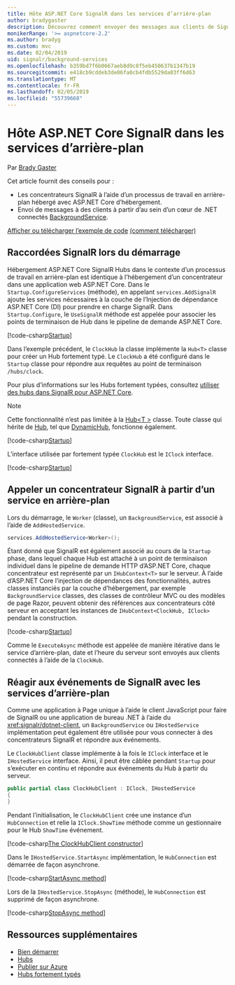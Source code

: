 ```yaml
---
title: Hôte ASP.NET Core SignalR dans les services d’arrière-plan
author: bradygaster
description: Découvrez comment envoyer des messages aux clients de SignalR à partir de classes de .NET Core BackgroundService.
monikerRange: '>= aspnetcore-2.2'
ms.author: bradyg
ms.custom: mvc
ms.date: 02/04/2019
uid: signalr/background-services
ms.openlocfilehash: b359bd7f6b0667aeb8d9c8f5eb450637b1347b19
ms.sourcegitcommit: e418cb9cddeb3de06fa0cb4fdb5529da03ff6d63
ms.translationtype: MT
ms.contentlocale: fr-FR
ms.lasthandoff: 02/05/2019
ms.locfileid: "55739668"
---
```

# <a name="host-aspnet-core-signalr-in-background-services"></a>Hôte ASP.NET Core SignalR dans les services d’arrière-plan

Par [Brady Gaster](https://twitter.com/bradygaster)

Cet article fournit des conseils pour :

* Les concentrateurs SignalR à l’aide d’un processus de travail en arrière-plan hébergé avec ASP.NET Core d’hébergement.
* Envoi de messages à des clients à partir d’au sein d’un cœur de .NET connectés [BackgroundService](xref:Microsoft.Extensions.Hosting.BackgroundService).

[Afficher ou télécharger l’exemple de code](https://github.com/aspnet/Docs/tree/master/aspnetcore/signalr/background-service/sample/) [(comment télécharger)](xref:index#how-to-download-a-sample)

## <a name="wire-up-signalr-during-startup"></a>Raccordées SignalR lors du démarrage

Hébergement ASP.NET Core SignalR Hubs dans le contexte d’un processus de travail en arrière-plan est identique à l’hébergement d’un concentrateur dans une application web ASP.NET Core. Dans le `Startup.ConfigureServices` (méthode), en appelant `services.AddSignalR` ajoute les services nécessaires à la couche de l’Injection de dépendance ASP.NET Core (DI) pour prendre en charge SignalR. Dans `Startup.Configure`, le `UseSignalR` méthode est appelée pour associer les points de terminaison de Hub dans le pipeline de demande ASP.NET Core.

[!code-csharp[Startup](background-service/sample/Server/Startup.cs?name=Startup)]

Dans l’exemple précédent, le `ClockHub` la classe implémente la `Hub<T>` classe pour créer un Hub fortement typé. Le `ClockHub` a été configuré dans le `Startup` classe pour répondre aux requêtes au point de terminaison `/hubs/clock`.

Pour plus d’informations sur les Hubs fortement typées, consultez [utiliser des hubs dans SignalR pour ASP.NET Core](xref:signalr/hubs#strongly-typed-hubs).

> [!NOTE]
> Cette fonctionnalité n’est pas limitée à la [Hub\<T >](xref:Microsoft.AspNetCore.SignalR.Hub`1) classe. Toute classe qui hérite de [Hub](xref:Microsoft.AspNetCore.SignalR.Hub), tel que [DynamicHub](xref:Microsoft.AspNetCore.SignalR.DynamicHub), fonctionne également.

[!code-csharp[Startup](background-service/sample/Server/ClockHub.cs?name=ClockHub)]

L’interface utilisée par fortement typée `ClockHub` est le `IClock` interface.

[!code-csharp[Startup](background-service/sample/HubServiceInterfaces/IClock.cs?name=IClock)]

## <a name="call-a-signalr-hub-from-a-background-service"></a>Appeler un concentrateur SignalR à partir d’un service en arrière-plan

Lors du démarrage, le `Worker` (classe), un `BackgroundService`, est associé à l’aide de `AddHostedService`.

```csharp
services.AddHostedService<Worker>();
```

Étant donné que SignalR est également associé au cours de la `Startup` phase, dans lequel chaque Hub est attaché à un point de terminaison individuel dans le pipeline de demande HTTP d’ASP.NET Core, chaque concentrateur est représenté par un `IHubContext<T>` sur le serveur. À l’aide d’ASP.NET Core l’injection de dépendances des fonctionnalités, autres classes instanciés par la couche d’hébergement, par exemple `BackgroundService` classes, des classes de contrôleur MVC ou des modèles de page Razor, peuvent obtenir des références aux concentrateurs côté serveur en acceptant les instances de `IHubContext<ClockHub, IClock>` pendant la construction.

[!code-csharp[Startup](background-service/sample/Server/Worker.cs?name=Worker)]

Comme le `ExecuteAsync` méthode est appelée de manière itérative dans le service d’arrière-plan, date et l’heure du serveur sont envoyés aux clients connectés à l’aide de la `ClockHub`.

## <a name="react-to-signalr-events-with-background-services"></a>Réagir aux événements de SignalR avec les services d’arrière-plan

Comme une application à Page unique à l’aide le client JavaScript pour faire de SignalR ou une application de bureau .NET à l’aide du <xref:signalr/dotnet-client>, un `BackgroundService` ou `IHostedService` implémentation peut également être utilisée pour vous connecter à des concentrateurs SignalR et répondre aux événements.

Le `ClockHubClient` classe implémente à la fois le `IClock` interface et le `IHostedService` interface. Ainsi, il peut être câblée pendant `Startup` pour s’exécuter en continu et répondre aux événements du Hub à partir du serveur. 

```csharp
public partial class ClockHubClient : IClock, IHostedService
{
}
```

Pendant l’initialisation, le `ClockHubClient` crée une instance d’un `HubConnection` et relie la `IClock.ShowTime` méthode comme un gestionnaire pour le Hub `ShowTime` événement.

[!code-csharp[The ClockHubClient constructor](background-service/sample/Clients.ConsoleTwo/ClockHubClient.cs?name=ClockHubClientCtor)]

Dans le `IHostedService.StartAsync` implémentation, le `HubConnection` est démarrée de façon asynchrone.

[!code-csharp[StartAsync method](background-service/sample/Clients.ConsoleTwo/ClockHubClient.cs?name=StartAsync)]

Lors de la `IHostedService.StopAsync` (méthode), le `HubConnection` est supprimé de façon asynchrone.

[!code-csharp[StopAsync method](background-service/sample/Clients.ConsoleTwo/ClockHubClient.cs?name=StopAsync)]

## <a name="additional-resources"></a>Ressources supplémentaires

* [Bien démarrer](xref:tutorials/signalr)
* [Hubs](xref:signalr/hubs)
* [Publier sur Azure](xref:signalr/publish-to-azure-web-app)
* [Hubs fortement typés](xref:signalr/hubs#strongly-typed-hubs)
